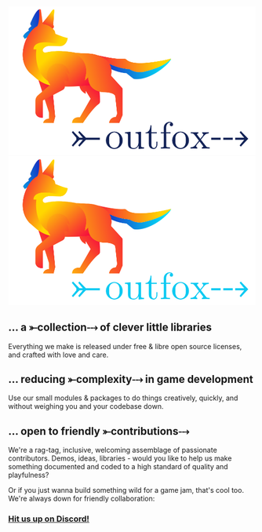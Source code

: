 

![logo, a fox in neon colors looking right, in the direction of the word outfox with a fletched arrow through it](outfox-lightmode.svg#gh-light-mode-only) ![logo, a fox in neon colors looking right, in the direction of the word outfox with a fletched arrow through it](outfox-darkmode.svg#gh-dark-mode-only)


## ... a ⤜collection⤏ of clever little libraries

Everything we make is released under free & libre open source licenses, and crafted with love and care.

## ... reducing ⤜complexity⤏ in game development

Use our small modules & packages to do things creatively, quickly, and without weighing you and your codebase down.

## ... open to friendly ⤜contributions⤏

We're a rag-tag, inclusive, welcoming assemblage of passionate contributors. Demos, ideas, libraries - would you like to help us make something documented and coded to a high standard of quality and playfulness? 

Or if you just wanna build something wild for a game jam, that's cool too. We're always down for friendly collaboration:

### [Hit us up on Discord!](https://discord.gg/3SF4gWhANS)

